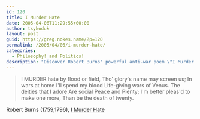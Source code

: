 ```yaml
---
id: 120
title: I Murder Hate
date: 2005-04-06T11:29:55+00:00
author: tsykoduk
layout: post
guid: https://greg.nokes.name/?p=120
permalink: /2005/04/06/i-murder-hate/
categories:
  - Philosophy! and Politics!
description: "Discover Robert Burns' powerful anti-war poem \"I Murder Hate\" - a passionate plea for peace over violence, love over conflict, and life over death from Scotland's beloved poet."
---
```

>I MURDER hate by flood or field,
>Tho' glory's name may screen us;
>In wars at home I'll spend my blood
>Life-giving wars of Venus.
>The deities that I adore
>Are social Peace and Plenty;
>I'm better pleas'd to make one more,
>Than be the death of twenty.

Robert Burns (1759,1796), [I Murder Hate](http://www.bartleby.com/6/304.html)